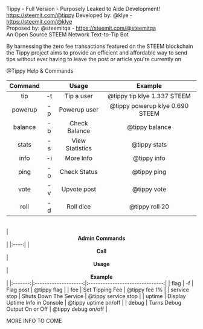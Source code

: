 
Tippy - Full Version - Purposely Leaked to Aide Development!
https://steemit.com/@tippy 
      Developed by: @klye - https://steemit.com/@klye  
Proposed by: @steemitqa - https://steemit.com/@steemitqa   
An Open Source STEEM Network Text-to-Tip Bot    


By harnessing the zero fee transactions featured on the STEEM blockchain
the Tippy project aims to provide an efficient and affordable way to send
tips without ever having to leave the post or article you're currently on

@Tippy Help & Commands</b></center>

| Command |  | Usage | Example |
|:-------:|:--:|:---------------:|:-------------------------------:|
| tip | -t | Tip a user | @tippy tip klye 1.337 STEEM |
| powerup | -p | Powerup user | @tippy powerup klye 0.690 STEEM |
| balance | -b | Check Balance | @tippy balance |
| stats | -s | View Statistics | @tippy stats |
| info | -i | More Info | @tippy info |
| ping | -o | Check Status | @tippy ping |
| vote | -v | Upvote post | @tippy vote |
| roll | -d | Roll dice | @tippy roll 20 |
<br>
| <center><b>Admin Commands</b></center>  |
|:----:|
| <center><b>Call</b></center> | <center><b>Usage</b></center> | <center><b>Example</b></center> |
|:-------:|:--------------------:|:-------------------------------:|
| flag | -f | Flag post | @tippy flag |
| fee | Set Tipping Fee | @tippy fee 1% |
| service stop | Shuts Down The Service | @tippy service stop |
| uptime | Display Uptime Info in Console | @tippy uptime on/off |
| debug | Turns Debug Output On or Off | @tippy debug on/off |

MORE INFO TO COME

